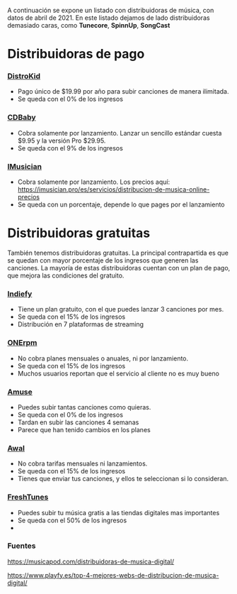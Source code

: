 
A continuación se expone un listado con distribuidoras de música, con datos de abril de 2021. En este listado dejamos de lado distribuidoras demasiado caras, como **Tunecore**, **SpinnUp**, **SongCast**

# Distribuidoras de pago

### [DistroKid](https://distrokid.com/)

- Pago único de $19.99 por año para subir canciones de manera ilimitada.
- Se queda con el 0% de los ingresos

### [CDBaby](https://es.cdbaby.com/)

- Cobra solamente por lanzamiento. Lanzar un sencillo estándar cuesta $9.95 y la versión Pro $29.95.
- Se queda con el 9% de los ingresos

### [IMusician](https://imusiciandigital.com/es/)

- Cobra solamente por lanzamiento. Los precios aquí: https://imusician.pro/es/servicios/distribucion-de-musica-online-precios
- Se queda con un porcentaje, depende lo que pages por el lanzamiento

### []()

### []()


# Distribuidoras gratuitas

También tenemos distribuidoras gratuitas. La principal contrapartida es que se quedan con mayor porcentaje de los ingresos que generen las canciones. La mayoría de estas distribuidoras cuentan con un plan de pago, que mejora las condiciones del gratuito.

### [Indiefy](https://indiefy.net/)

- Tiene un plan gratuito, con el que puedes lanzar 3 canciones por mes. 
- Se queda con el 15% de los ingresos
- Distribución en 7 plataformas de streaming 

### [ONErpm](https://onerpm.com/es/)

- No cobra planes mensuales o anuales, ni por lanzamiento.
- Se queda con el 15% de los ingresos
- Muchos usuarios reportan que el servicio al cliente no es muy bueno

### [Amuse](https://www.amuse.io/)

- Puedes subir tantas canciones como quieras.
- Se queda con el 0% de los ingresos
- Tardan en subir las canciones 4 semanas
- Parece que han tenido cambios en los planes

### [Awal](https://www.awal.com/)

- No cobra tarifas mensuales ni lanzamientos.
- Se queda con el 15% de los ingresos
- Tienes que enviar tus canciones, y ellos te seleccionan si lo consideran.

### [FreshTunes](https://freshtunes.com/es/)

- Puedes subir tu música gratis a las tiendas digitales mas importantes
- Se queda con el 50% de los ingresos
- 
### Fuentes

https://musicapod.com/distribuidoras-de-musica-digital/

https://www.playfy.es/top-4-mejores-webs-de-distribucion-de-musica-digital/
